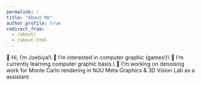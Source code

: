 ```yaml
---
permalink: /
title: "About Me"
author_profile: true
redirect_from: 
  - /about/
  - /about.html
---
```


👋 Hi, I’m Joebiya!\\
👀 I’m interested in computer graphic (games!)\\
🌱 I’m currently learning computer graphic basis.\\
🙋‍ I'm working on denoising work for Monte Carlo rendering in NJU Meta Graphics & 3D Vision Lab as a assistant.